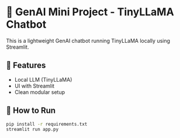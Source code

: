 # 🦙 GenAI Mini Project - TinyLLaMA Chatbot

This is a lightweight GenAI chatbot running TinyLLaMA locally using Streamlit.

## 🧠 Features
- Local LLM (TinyLLaMA)
- UI with Streamlit
- Clean modular setup

## 🚀 How to Run
```bash
pip install -r requirements.txt
streamlit run app.py
